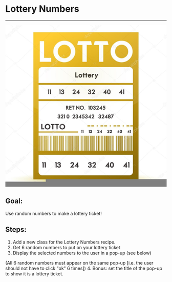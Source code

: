 

# Lottery Numbers

<hr/>
<img src="./images/lottery.png"/>

## Goal:

Use random numbers to make a lottery ticket!

## Steps:

1. Add a new class for the Lottery Numbers recipe.
2. Get 6 random numbers to put on your lottery ticket
3. Display the selected numbers to the user in a pop-up (see below)

(All 6 random numbers must appear on the same pop-up [i.e. the user should not have to click "ok" 6 times])
4. Bonus: set the title of the pop-up to show it is a lottery ticket.



